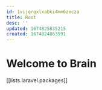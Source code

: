 ```yaml
---
id: 1vijqrqxlxabki4mm6zecza
title: Root
desc: ''
updated: 1674825835215
created: 1674824863591
---
```

# Welcome to Brain


[[lists.laravel.packages]]